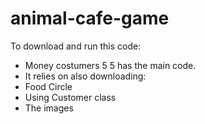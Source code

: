 # animal-cafe-game

To download and run this code:
* Money costumers 5 5 has the main code.
* It relies on also downloading:
*   Food Circle
*   Using Customer class
*   The images
